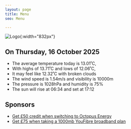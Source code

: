 ```yaml
---
layout: page
title: Menu
seo: Menu

---
```


![Logo](/images/logo.jpg){:width="832px"}

<!-- weather_marker starts -->
## On Thursday, 16 October 2025

- The average temperature today is 13.01˚C,
- With highs of 13.71˚C and lows of 12.06˚C,
- It may feel like 12.32˚C with broken clouds
- The wind speed is 1.54m/s and visibility is 10000m
- The pressure is 1028hPa and humidity is 75%
- The sun will rise at 06:34 and set at 17:12

<!-- weather_marker ends -->

## Sponsors

- [Get £50 credit when switching to Octopus Energy](https://bit.ly/3oD1nnS)
- [Get £75 when taking a 1000mb YouFibre broadband plan](https://aklam.io/91zWhU?)
